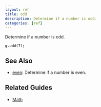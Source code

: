 ```yaml
---
layout: ref
title: odd
description: Determine if a number is odd.
categories: [ref]
---
```

Determine if a number is odd.

    g.odd(7);

## See Also
- [even](even.html): Determine if a number is even.

## Related Guides
- [Math](../guide/math.html)
